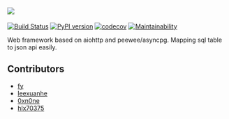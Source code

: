 # ![](artworks/logo-full.png)

[![Build Status](https://travis-ci.org/fy0/slim.svg?branch=master)](https://travis-ci.org/fy0/slim)
[![PyPI version](https://badge.fury.io/py/slim.svg)](https://badge.fury.io/py/slim)
[![codecov](https://codecov.io/gh/fy0/slim/branch/master/graph/badge.svg)](https://codecov.io/gh/fy0/slim)
[![Maintainability](https://api.codeclimate.com/v1/badges/308e653d0aa234a83c25/maintainability)](https://codeclimate.com/github/fy0/slim/maintainability)

Web framework based on aiohttp and peewee/asyncpg. Mapping sql table to json api easily.


## Contributors
- [fy](https://github.com/fy0)
- [leexuanhe](https://github.com/leexuanhe)
- [0xn0ne](https://github.com/0xn0ne)
- [hlx70375](https://github.com/hlx70375)
